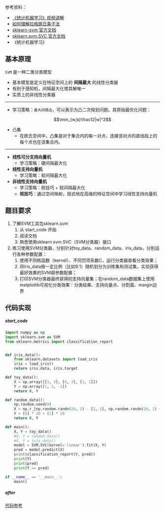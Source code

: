 参考资料：
- [《统计机器学习》视频讲解](https://www.bilibili.com/video/BV1o5411p7H2)
- [如何理解拉格朗日乘子法](https://www.zhihu.com/question/38586401)
- [sklearn-svm 官方文档](https://scikit-learn.org/stable/modules/svm.html)
- [sklearn.svm.SVC 官方文档](https://scikit-learn.org/stable/modules/generated/sklearn.svm.SVC.html)
- 《统计机器学习》

基本原理
-------------------

`SVM` 是一种二类分类模型

- 基本模型是定义在特征空间上的 **间隔最大** 的线性分类器
- 有别于感知机，间隔最大化使其解唯一
- 实质上的非线性分类器

----------------------

- 学习策略：`最大间隔法`，可以表示为凸二次规划问题。其原始最优化问题：

$$\min_{w,b}\frac12|w|^2$$

- 凸集
  - 在欧氏空间中，凸集是对于集合内的每一对点，连接该对点的直线段上的每个点也在该集合内。

---------------------

- **线性可分支持向量机**
  - 学习策略：硬间隔最大化
- **线性支持向量机**
  - 学习策略：软间隔最大化
- **非线性支持向量机**
  - 学习策略：核技巧 + 软间隔最大化
  - **核技巧**：通过空间映射，隐式地在高维的特征空间中学习线性支持向量机

题目要求
-------------------
1. 了解SVM工具包sklearn.svm
   1. 从 start_code 开始
   2. 阅读文档
   3. 熟悉使用sklearn.svm.SVC（SVM分类器）接口
2. 练习使用SVM分类器，分别针对toy_data、random_data、iris_data，分别运行各种参数配置：
   1. 使用不同核函数（kernel）、不同罚项系数C，运行分类器查看分类效果；
   2. 将iris_data按一定比例（比如9:1）随机划分为训练集和测试集，实验获得最好效果的SVM超参数配置；
   3. 打印SVM分类器最终获得的支持向量集；在random_data数据集上使用matplotlib可视化分类效果：分类结果、支持向量点、分割面、margin边界


代码实现
-------------------

##### start_code
```python
import numpy as np
import sklearn.svm as SVM
from sklearn.metrics import classification_report 


def iris_data():
    from sklearn.datasets import load_iris
    iris = load_iris()
    return iris.data, iris.target

def toy_data():
    X = np.array([[3, 3], [4, 3], [1, 1]])  
    Y = np.array([1, 1, -1])
    return X, Y  

def random_data():
    np.random.seed(0)
    X = np.r_[np.random.randn(20, 2) - [2, 2], np.random.randn(20, 2) + [2, 2]]
    Y = [0] * 20 + [1] * 20
    return X, Y

def main():
    X, Y = toy_data()
    #X, Y = random_data()
    #X, Y = iris_data()
    model = SVM.SVC(kernel='linear').fit(X, Y)
    pred = model.predict(X)
    print(classification_report(Y, pred))
    print(Y)
    print(pred)
    print(Y == pred)

if __name__ == '__main__':
    main()
```

##### after
<a href="main/zone/svm.html" target="_blank">代码参考</a>